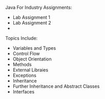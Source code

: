 Java For Industry
Assignments:
- Lab Assignment 1
- Lab Assignment 2
- 
Topics Include:
- Variables and Types
- Control Flow
- Object Orientation
- Methods
- External Libraies
- Exceptions
- Inheritance
- Further Inheritance and Abstract Classes
- Interfaces

